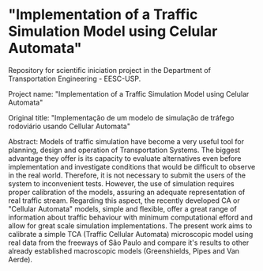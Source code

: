 # "Implementation of a Traffic Simulation Model using Celular Automata"
Repository for scientific iniciation project in the Department of Transportation Engineering - EESC-USP.

Project name: "Implementation of a Traffic Simulation Model using Celular Automata"

Original title: "Implementação de um modelo de simulação de tráfego rodoviário usando Cellular Automata"

Abstract:
  Models of traffic simulation have become a very useful tool for planning, design and operation of Transportation Systems. The biggest advantage they offer is its capacity to evaluate alternatives even before implementation and investigate conditions that would be difficult to observe in the real world. Therefore, it is not necessary to submit the users of the system to inconvenient tests. However, the use of simulation requires proper calibration of the models, assuring an adequate representation of real traffic stream. Regarding this aspect, the recently developed CA or "Cellular Automata" models, simple and flexible, offer a great range of information about traffic behaviour with minimum computational efford and allow for great scale simulation implementations. The present work aims to calibrate a simple TCA (Traffic Cellular Automata) microscopic model using real data from the freeways of São Paulo and compare it's results to other already established macroscopic models (Greenshields, Pipes and Van Aerde).

